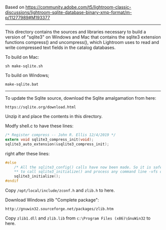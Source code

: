 Based on https://community.adobe.com/t5/lightroom-classic-discussions/lightroom-sqlite-database-binary-xmp-format/m-p/11277989#M193377

---

This directory contains the sources and libraries necessary to build a version
of "sqlite3" on Windows and Mac that contains the sqlite3 extension functions
compress() and uncompress(), which Lightroom uses to read and write compressed
text fields in the catalog databases.

To build on Mac:

    sh make-sqlite.sh

To build on Windows;

    make-sqlite.bat

---------------------------

To update the Sqlite source, download the Sqlite amalgamation from here:

    https://sqlite.org/download.html

Unzip it and place the contents in this directory.

Modfy shell.c to have these lines:

```c
/* Register compress -- John R. Ellis 12/4/2019 */
extern void sqlite3_compress_init(void);
sqlite3_auto_extension(&sqlite3_compress_init);
```


right after these lines:

```c
#else
    /* All the sqlite3_config() calls have now been made. So it is safe
    ** to call sqlite3_initialize() and process any command line -vfs option. */
    sqlite3_initialize();
#endif
```

Copy `/opt/local/include/zconf.h` and `zlib.h` to here.

Download Windows zlib "Complete package":

    http://gnuwin32.sourceforge.net/packages/zlib.htm

Copy `zlib1.dll` and `zlib.lib` from `c:\Program Files (x86)\GnuWin32` to here.
